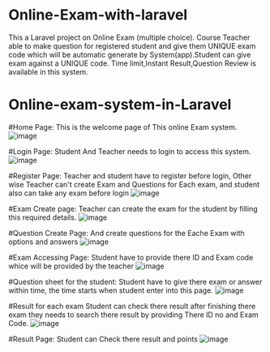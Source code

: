 # Online-Exam-with-laravel

This a Laravel project on Online Exam (multiple choice). Course Teacher able to make question for registered student and give them UNIQUE exam code which will be automatic generate by System(app).Student can give exam against a UNIQUE code. Time limit,Instant Result,Question Review is available in this system.
# Online-exam-system-in-Laravel

#Home Page: 
This is the welcome page of This online Exam system.
![image](https://user-images.githubusercontent.com/62894946/120893098-29b08c80-c633-11eb-8b6e-17dbb1ebbc1b.png)

#Login Page:
Student And Teacher needs to login to access this system.
![image](https://user-images.githubusercontent.com/62894946/120893140-6b413780-c633-11eb-9543-ed9d4e0c62ce.png)

#Register Page: 
Teacher and student have to register before login, Other wise Teacher can't create Exam and Questions for Each exam,
and student also can take any exam before login
![image](https://user-images.githubusercontent.com/62894946/120893147-7b591700-c633-11eb-8776-150c315eedb8.png)

#Exam Create page:
Teacher can create the exam for the student by filling this required details.
![image](https://user-images.githubusercontent.com/62894946/120893184-b65b4a80-c633-11eb-9d3f-ca63d473884f.png)

#Question Create Page:
And create questions for the Eache Exam with options and answers
![image](https://user-images.githubusercontent.com/62894946/120893223-f0c4e780-c633-11eb-90a3-3ada0143e08b.png)

#Exam Accessing Page:
Student have to provide there ID and Exam code whice will be provided by the teacher
![image](https://user-images.githubusercontent.com/62894946/120893349-a728cc80-c634-11eb-97f9-c0bee3c3fde2.png)

#Question sheet for the student:
Student have to give there exam or answer within time, the time starts when student enter into this page.
![image](https://user-images.githubusercontent.com/62894946/120893393-f111b280-c634-11eb-82c5-8ba1993f3cdf.png)

#Result for each exam
Student can check there result after finishing there exam they needs to search there result by providing There ID no and Exam Code.
![image](https://user-images.githubusercontent.com/62894946/120893453-359d4e00-c635-11eb-9840-2e9477c10df3.png)

#Result Page:
Student can Check there result and points
![image](https://user-images.githubusercontent.com/62894946/120893690-5914c880-c636-11eb-9451-ec95de698221.png)





